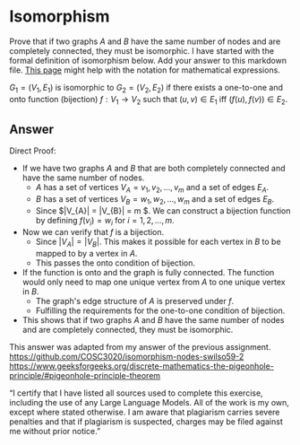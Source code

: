 # Isomorphism

Prove that if two graphs $A$ and $B$ have the same number of nodes and are
completely connected, they must be isomorphic. I have started with the formal
definition of isomorphism below. Add your answer to this markdown file. [This
page](https://docs.github.com/en/get-started/writing-on-github/working-with-advanced-formatting/writing-mathematical-expressions)
might help with the notation for mathematical expressions.

$G_1=(V_1 , E_1)$ is isomorphic to $G_2 = (V_2, E_2)$ if there exists a
one-to-one and onto function (bijection) $f: V_1 \rightarrow V_2$ such that $(u,v)
\in E_1$ iff $(f(u),f(v)) \in E_2$.

## Answer 
Direct Proof:
- If we have two graphs $A$ and $B$ that are both completely connected and have the same number of nodes.
  - $A$ has a set of vertices $V_{A} = {v_{1}, v_{2}, ... , v_{m}}$ and a set of edges $E_{A}$.
  - $B$ has a set of vertices $V_{B} = {w_{1}, w_{2}, ... , w_{m}}$ and a set of edges $E_{B}$.
  -  Since $|V_{A}| = |V_{B}| = m $. We can construct a bijection function by defining $f(v_{i}) = w_{i}$ for $i = 1,2, ... , m$.
- Now we can verify that $f$ is a bijection. 
  - Since $|V_{A}| = |V_{B}|$. This makes it possible for each vertex in $B$ to be mapped to by a vertex in $A$.
  - This passes the onto condition of bijection.
- If the function is onto and the graph is fully connected. The function would only need to map one unique vertex from $A$ to one unique vertex in $B$.
  - The graph's edge structure of $A$ is preserved under $f$.
  - Fulfilling the requirements for the one-to-one condition of bijection.
-  This shows that if two graphs $A$ and $B$ have the same number of nodes and are completely connected, they must be isomorphic.

This answer was adapted from my answer of the previous assignment. https://github.com/COSC3020/isomorphism-nodes-swilso59-2
https://www.geeksforgeeks.org/discrete-mathematics-the-pigeonhole-principle/#pigeonhole-principle-theorem

“I certify that I have listed all sources used to complete this exercise, including the use
of any Large Language Models. All of the work is my own, except where stated
otherwise. I am aware that plagiarism carries severe penalties and that if plagiarism is
suspected, charges may be filed against me without prior notice.”
